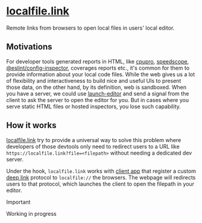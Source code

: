 # [localfile.link](https://localfile.link)

Remote links from browsers to open local files in users' local editor.

## Motivations

For developer tools generated reports in HTML, like [cpupro](https://github.com/lahmatiy/cpupro), [speedscope](https://github.com/jlfwong/speedscope), [@eslint/config-inspector](https://github.com/eslint/config-inspector), coverages reports etc., it's common for them to provide information about your local code files. While the web gives us a lot of flexibility and interactiveness to build nice and useful UIs to present those data, on the other hand, by its definition, web is sandboxed. When you have a server, we could use [launch-editor](https://github.com/yyx990803/launch-editor) and send a signal from the client to ask the server to open the editor for you. But in cases where you serve static HTML files or hosted inspectors, you lose such capability.

## How it works

[localfile.link](https://localfile.link) try to provide a universal way to solve this problem where developers of those devtools only need to redirect users to a URL like `https://localfile.link?file=<filepath>` without needing a dedicated dev server.

Under the hook, `localfile.link` works with [client app](./client) that register a custom [deep link](https://www.electronjs.org/docs/latest/tutorial/launch-app-from-url-in-another-app) protocol to `localfile://` the browsers. The webpage will redirects users to that protocol, which launches the client to open the filepath in your editor.

> [!IMPORTANT]
> Working in progress
